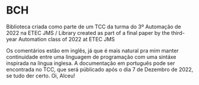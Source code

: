 # BCH
Biblioteca criada como parte de um TCC da turma do 3º Automação de 2022 na ETEC JMS / Library created as part of a final paper by the third-year Automation class of 2022 at ETEC JMS

Os comentários estão em inglês, já que é mais natural pra mim manter continuidade entre uma linguagem de programação com uma sintáxe inspirada na língua inglesa. A documentação em português pode ser encontrada no TCC, que será públicado após o dia 7 de Dezembro de 2022, se tudo der certo.
Oi, Alceu!
